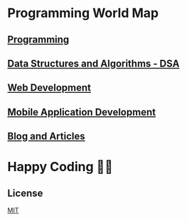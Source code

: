 # Programming World Map


## [Programming](https://github.com/mihir-chakma/ProgrammingWorldMap/blob/main/web/Programming.md)


## [Data Structures and Algorithms - DSA](https://github.com/mihir-chakma/ProgrammingWorldMap/blob/main/web/DSA.md)


## [Web Development](https://github.com/mihir-chakma/ProgrammingWorldMap/blob/main/web/WebDev.md)


## [Mobile Application Development](https://github.com/mihir-chakma/ProgrammingWorldMap/blob/main/web/AppDev.md)


## [Blog and Articles](https://github.com/mihir-chakma/ProgrammingWorldMap/blob/main/web/Blog.md)


# Happy Coding 👨‍💻


## License

[MIT](https://choosealicense.com/licenses/mit/)

